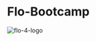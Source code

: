 # Flo-Bootcamp
![flo-4-logo](https://user-images.githubusercontent.com/116922039/206037744-7f69f478-5042-4102-a2a8-1613a8c009bd.png)
